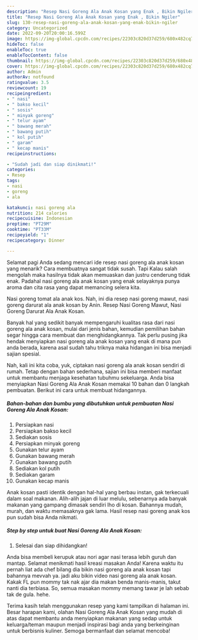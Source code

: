 ```yaml
---
description: "Resep Nasi Goreng Ala Anak Kosan yang Enak , Bikin Ngiler"
title: "Resep Nasi Goreng Ala Anak Kosan yang Enak , Bikin Ngiler"
slug: 130-resep-nasi-goreng-ala-anak-kosan-yang-enak-bikin-ngiler
category: Uncategorized
date: 2022-09-20T20:00:16.599Z
image: https://img-global.cpcdn.com/recipes/22303c820d37d259/680x482cq70/nasi-goreng-ala-anak-kosan-foto-resep-utama.jpg
hideToc: false
enableToc: true
enableTocContent: false
thumbnail: https://img-global.cpcdn.com/recipes/22303c820d37d259/680x482cq70/nasi-goreng-ala-anak-kosan-foto-resep-utama.jpg
cover: https://img-global.cpcdn.com/recipes/22303c820d37d259/680x482cq70/nasi-goreng-ala-anak-kosan-foto-resep-utama.jpg
author: Admin
authorAv: notfound
ratingvalue: 3.5
reviewcount: 19
recipeingredient:
- " nasi"
- " bakso kecil"
- " sosis"
- " minyak goreng"
- " telur ayam"
- " bawang merah"
- " bawang putih"
- " kol putih"
- " garam"
- " kecap manis"
recipeinstructions:

- "Sudah jadi dan siap dinikmati!"
categories:
- Resep
tags:
- nasi
- goreng
- ala

katakunci: nasi goreng ala 
nutrition: 214 calories
recipecuisine: Indonesian
preptime: "PT29M"
cooktime: "PT33M"
recipeyield: "1"
recipecategory: Dinner

---
```



Selamat pagi Anda sedang mencari ide resep nasi goreng ala anak kosan yang menarik? Cara membuatnya sangat tidak susah. Tapi Kalau salah mengolah maka hasilnya tidak akan memuaskan dan justru cenderung tidak enak. Padahal nasi goreng ala anak kosan yang enak selayaknya punya aroma dan cita rasa yang dapat memancing selera kita.


Nasi goreng tomat ala anak kos. Nah, ini dia resep nasi goreng mawut, nasi goreng darurat ala anak kosan by Anin. Resep Nasi Goreng Mawut, Nasi Goreng Darurat Ala Anak Kosan.

Banyak hal yang sedikit banyak mempengaruhi kualitas rasa dari nasi goreng ala anak kosan, mulai dari jenis bahan, kemudian pemilihan bahan segar hingga cara membuat dan menghidangkannya. Tak perlu pusing jika hendak menyiapkan nasi goreng ala anak kosan yang enak di mana pun anda berada, karena asal sudah tahu triknya maka hidangan ini bisa menjadi sajian spesial.


Nah, kali ini kita coba, yuk, ciptakan nasi goreng ala anak kosan sendiri di rumah. Tetap dengan bahan sederhana, sajian ini bisa memberi manfaat untuk membantu menjaga kesehatan tubuhmu sekeluarga. Anda bisa menyiapkan Nasi Goreng Ala Anak Kosan memakai 10 bahan dan 0 langkah pembuatan. Berikut ini cara untuk membuat hidangannya.

<!--inarticleads1-->

##### Bahan-bahan dan bumbu yang dibutuhkan untuk pembuatan Nasi Goreng Ala Anak Kosan:

1. Persiapkan  nasi
1. Persiapkan  bakso kecil
1. Sediakan  sosis
1. Persiapkan  minyak goreng
1. Gunakan  telur ayam
1. Gunakan  bawang merah
1. Gunakan  bawang putih
1. Sediakan  kol putih
1. Sediakan  garam
1. Gunakan  kecap manis


Anak kosan pasti identik dengan hal-hal yang berbau instan, gak terkecuali dalam soal makanan. Alih-alih jajan di luar melulu, sebenarnya ada banyak makanan yang gampang dimasak sendiri lho di kosan. Bahannya mudah, murah, dan waktu memasaknya gak lama. Hasil resep nasi goreng anak kos pun sudah bisa Anda nikmati. 

<!--inarticleads2-->

##### Step by step untuk buat Nasi Goreng Ala Anak Kosan:


1. Selesai dan siap dihidangkan!

Anda bisa membeli kerupuk atau nori agar nasi terasa lebih guruh dan mantap. Selamat menikmati hasil kreasi masakan Anda! Karena waktu itu pernah liat ada chef bilang dia bikin nasi goreng ala anak kosan tapi bahannya mevvah ya. jadi aku bikin video nasi goreng ala anak kosan. Kakak FL pun mommy tak nak ajar dia makan benda manis-manis, takut nanti dia terbiasa. So, semua masakan mommy memang tawar je lah sebab tak de gula. hehe. 

Terima kasih telah menggunakan resep yang kami tampilkan di halaman ini. Besar harapan kami, olahan Nasi Goreng Ala Anak Kosan yang mudah di atas dapat membantu anda menyiapkan makanan yang sedap untuk keluarga/teman maupun menjadi inspirasi bagi anda yang berkeinginan untuk berbisnis kuliner. Semoga bermanfaat dan selamat mencoba!
